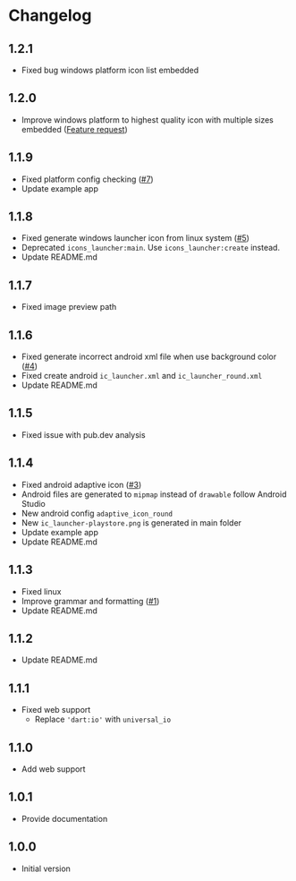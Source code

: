# Changelog

## 1.2.1
 - Fixed bug windows platform icon list embedded

## 1.2.0
 - Improve windows platform to highest quality icon with multiple sizes embedded ([Feature request](https://github.com/mrrhak/icons_launcher/issues/8))

## 1.1.9
 - Fixed platform config checking ([#7](https://github.com/mrrhak/icons_launcher/issues/7))
 - Update example app

## 1.1.8
 - Fixed generate windows launcher icon from linux system ([#5](https://github.com/mrrhak/icons_launcher/issues/5))
 - Deprecated `icons_launcher:main`. Use `icons_launcher:create` instead.
 - Update README.md

## 1.1.7
 - Fixed image preview path

## 1.1.6
 - Fixed generate incorrect android xml file when use background color ([#4](https://github.com/mrrhak/icons_launcher/issues/4))
 - Fixed create android `ic_launcher.xml` and `ic_launcher_round.xml`
 - Update README.md

## 1.1.5
 - Fixed issue with pub.dev analysis

## 1.1.4
 - Fixed android adaptive icon ([#3](https://github.com/mrrhak/icons_launcher/issues/3))
 - Android files are generated to `mipmap` instead of `drawable` follow Android Studio
 - New android config `adaptive_icon_round`
 - New `ic_launcher-playstore.png` is generated in main folder
 - Update example app
 - Update README.md

## 1.1.3
 - Fixed linux
 - Improve grammar and formatting ([#1](https://github.com/mrrhak/icons_launcher/pull/1))
 - Update README.md

## 1.1.2
 - Update README.md

## 1.1.1
 - Fixed web support
   - Replace `'dart:io'` with `universal_io`

## 1.1.0
 - Add web support

## 1.0.1
 - Provide documentation

## 1.0.0

- Initial version

